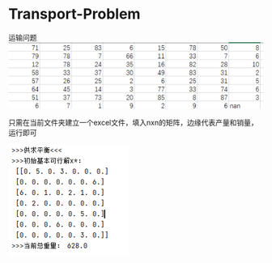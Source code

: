 # Transport-Problem
运输问题
![图片显示失败请重试哟](https://github.com/sespoir/Transport-Problem/blob/main/image2.png)

只需在当前文件夹建立一个excel文件，填入nxn的矩阵，边缘代表产量和销量，运行即可

![图片显示失败请重试](https://github.com/sespoir/Transport-Problem/blob/main/image.png)
